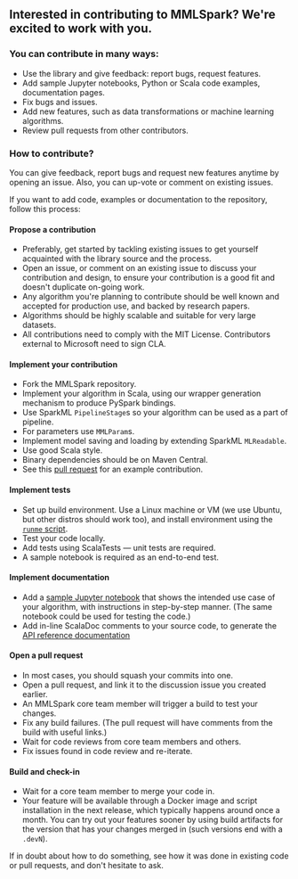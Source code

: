 ## Interested in contributing to MMLSpark?  We're excited to work with you.

### You can contribute in many ways:

* Use the library and give feedback: report bugs, request features.
* Add sample Jupyter notebooks, Python or Scala code examples, documentation
  pages.
* Fix bugs and issues.
* Add new features, such as data transformations or machine learning algorithms.
* Review pull requests from other contributors.

### How to contribute?

You can give feedback, report bugs and request new features anytime by opening
an issue.  Also, you can up-vote or comment on existing issues.

If you want to add code, examples or documentation to the repository, follow
this process:

#### Propose a contribution

* Preferably, get started by tackling existing issues to get yourself acquainted
  with the library source and the process.
* Open an issue, or comment on an existing issue to discuss your contribution
  and design, to ensure your contribution is a good fit and doesn't duplicate
  on-going work.
* Any algorithm you're planning to contribute should be well known and accepted
  for production use, and backed by research papers.
* Algorithms should be highly scalable and suitable for very large datasets.
* All contributions need to comply with the MIT License.  Contributors external
  to Microsoft need to sign CLA.

#### Implement your contribution

* Fork the MMLSpark repository.
* Implement your algorithm in Scala, using our wrapper generation mechanism to
  produce PySpark bindings.
* Use SparkML `PipelineStage`s so your algorithm can be used as a part of
  pipeline.
* For parameters use `MMLParam`s.
* Implement model saving and loading by extending SparkML `MLReadable`.
* Use good Scala style.
* Binary dependencies should be on Maven Central.
* See this [pull request](https://github.com/Azure/mmlspark/pull/22) for an
  example contribution.

#### Implement tests

* Set up build environment.  Use a Linux machine or VM (we use Ubuntu, but other
  distros should work too), and install environment using the [`runme`
  script](runme).
* Test your code locally.
* Add tests using ScalaTests — unit tests are required.
* A sample notebook is required as an end-to-end test.

#### Implement documentation

* Add a [sample Jupyter notebook](notebooks/samples) that shows the intended use
  case of your algorithm, with instructions in step-by-step manner.  (The same
  notebook could be used for testing the code.)
* Add in-line ScalaDoc comments to your source code, to generate the [API
  reference documentation](https://mmlspark.azureedge.net/docs/pyspark/)

#### Open a pull request

* In most cases, you should squash your commits into one.
* Open a pull request, and link it to the discussion issue you created earlier.
* An MMLSpark core team member will trigger a build to test your changes.
* Fix any build failures.  (The pull request will have comments from the build
  with useful links.)
* Wait for code reviews from core team members and others.
* Fix issues found in code review and re-iterate.

#### Build and check-in

* Wait for a core team member to merge your code in.
* Your feature will be available through a Docker image and script installation
  in the next release, which typically happens around once a month.  You can try
  out your features sooner by using build artifacts for the version that has
  your changes merged in (such versions end with a `.devN`).

If in doubt about how to do something, see how it was done in existing code or
pull requests, and don't hesitate to ask.
